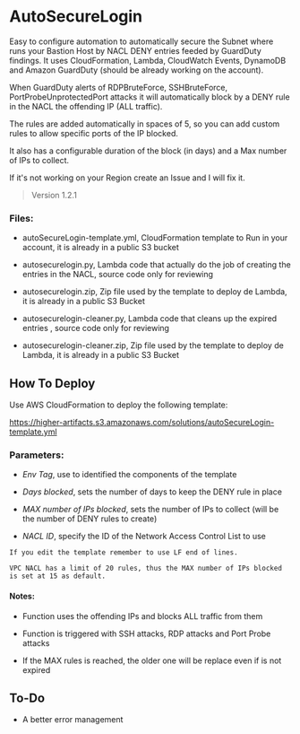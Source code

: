 # AutoSecureLogin
Easy to configure automation to automatically secure the Subnet where runs your Bastion Host by NACL DENY entries feeded by GuardDuty findings.
It uses CloudFormation, Lambda, CloudWatch Events, DynamoDB and Amazon GuardDuty (should be already working on the account).

When GuardDuty alerts of RDPBruteForce, SSHBruteForce, PortProbeUnprotectedPort attacks it will automatically block by a DENY rule in the NACL the offending IP (ALL traffic).

The rules are added automatically in spaces of 5, so you can add custom rules to allow specific ports of the IP blocked.

It also has a configurable duration of the block (in days) and a Max number of IPs to collect.

If it's not working on your Region create an Issue and I will fix it.

> Version 1.2.1

### Files:
- autoSecureLogin-template.yml, CloudFormation template to Run in your account, it is already in a public S3 bucket

- autosecurelogin.py, Lambda code that actually do the job of creating the entries in the NACL, source code only for reviewing

- autosecurelogin.zip, Zip file used by the template to deploy de Lambda, it is already in a public S3 Bucket

- autosecurelogin-cleaner.py, Lambda code that cleans up the expired entries , source code only for reviewing

- autosecurelogin-cleaner.zip, Zip file used by the template to deploy de Lambda, it is already in a public S3 Bucket

## How To Deploy
Use AWS CloudFormation to deploy the following template:

https://higher-artifacts.s3.amazonaws.com/solutions/autoSecureLogin-template.yml

### Parameters:
- *Env Tag*, use to identified the components of the template

- *Days blocked*, sets the number of days to keep the DENY rule in place

- *MAX number of IPs blocked*, sets the number of IPs to collect (will be the number of DENY rules to create)

- *NACL ID*, specify the ID of the Network Access Control List to use

`If you edit the template remember to use LF end of lines.`

`VPC NACL has a limit of 20 rules, thus the MAX number of IPs blocked is set at 15 as default.`

#### Notes:

- Function uses the offending IPs and blocks ALL traffic from them 

- Function is triggered with SSH attacks, RDP attacks and Port Probe attacks

- If the MAX rules is reached, the older one will be replace even if is not expired

## To-Do
- A better error management
